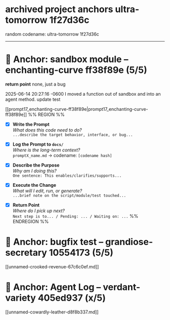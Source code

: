 # archived project anchors ultra-tomorrow 1f27d36c

random codename: ultra-tomorrow 1f27d36c

***



# 🧠 Anchor: sandbox module  – enchanting-curve ff38f89e (5/5)
**return point** none, just a bug 

2025-06-14 20:27:16 -0600
I moved a function out of sandbox and into an agent method. update test 

[[prompt17_enchanting-curve-ff38f89e|prompt17_enchanting-curve-ff38f89e]]
%% REGION %% 
- [x] **Write the Prompt**  
  _What does this code need to do?_  
  `...describe the target behavior, interface, or bug...`

- [x] **Log the Prompt to `docs/`**  
  _Where is the long-term context?_  
  `promptX_name.md` → codename: `[codename hash]`

- [x] **Describe the Purpose**  
  _Why am I doing this?_  
  `One sentence: This enables/clarifies/supports...`

- [x] **Execute the Change**  
  _What will I edit, run, or generate?_  
  `...brief note on the script/module/test touched...`

- [x] **Return Point**  
  _Where do I pick up next?_  
  `Next step is to... / Pending: ... / Waiting on: ...`
%% ENDREGION %%




# 🧠 Anchor: bugfix test – grandiose-secretary 10554173 (5/5)

[[unnamed-crooked-revenue-67c6c0ef.md]]

# 🧠 Anchor: Agent Log – verdant-variety 405ed937 (x/5)

[[unnamed-cowardly-leather-d8f8b337.md]]

